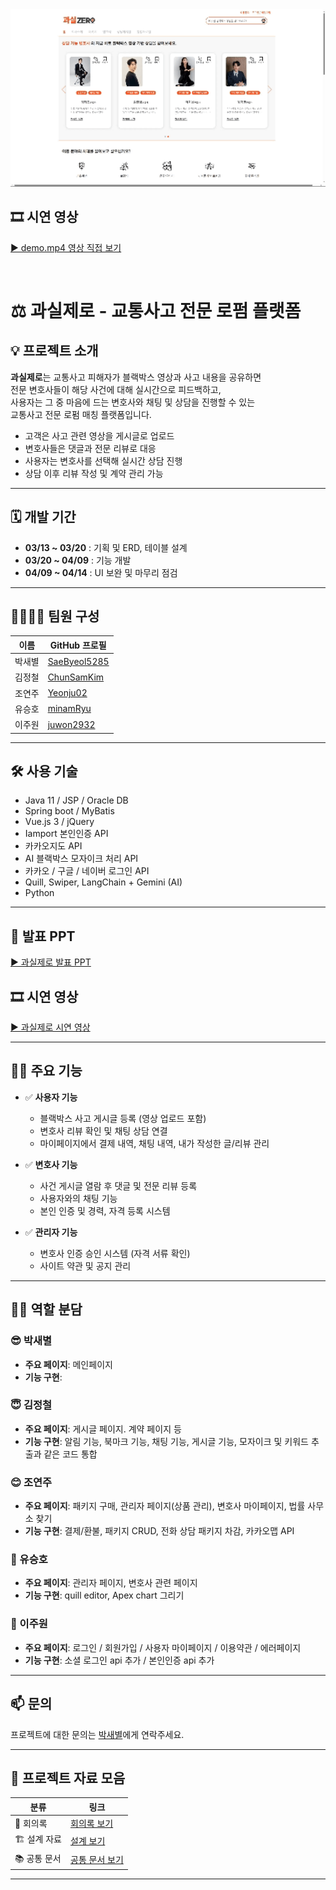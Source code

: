 <div align="center">
  <img src="./img/demo_main.gif" width="800" alt="GwasilZero 시연 영상">
</div>

## 🎞 시연 영상

[▶ demo.mp4 영상 직접 보기](./img/demo.mp4)

<br>

# ⚖️ 과실제로 - 교통사고 전문 로펌 플랫폼

## 💡 프로젝트 소개

**과실제로**는 교통사고 피해자가 블랙박스 영상과 사고 내용을 공유하면  
전문 변호사들이 해당 사건에 대해 실시간으로 피드백하고,  
사용자는 그 중 마음에 드는 변호사와 채팅 및 상담을 진행할 수 있는  
교통사고 전문 로펌 매칭 플랫폼입니다.

- 고객은 사고 관련 영상을 게시글로 업로드  
- 변호사들은 댓글과 전문 리뷰로 대응  
- 사용자는 변호사를 선택해 실시간 상담 진행  
- 상담 이후 리뷰 작성 및 계약 관리 가능  

---

## 🗓 개발 기간

- **03/13 ~ 03/20** : 기획 및 ERD, 테이블 설계  
- **03/20 ~ 04/09** : 기능 개발  
- **04/09 ~ 04/14** : UI 보완 및 마무리 점검

---

## 👨‍👩‍👦‍👦 팀원 구성

| 이름 | GitHub 프로필 |
|------|----------------|
| 박새별 | [SaeByeol5285](https://github.com/......) |
| 김정철 | [ChunSamKim](https://github.com/ChunSamKim) |
| 조연주 | [Yeonju02](https://github.com/Yeonju02) |
| 유승호 | [minamRyu](https://github.com/minamRyu/Intro) |
| 이주원 | [juwon2932]() |

---

## 🛠 사용 기술

- Java 11 / JSP / Oracle DB  
- Spring boot / MyBatis  
- Vue.js 3 / jQuery  
- Iamport 본인인증 API  
- 카카오지도 API  
- AI 블랙박스 모자이크 처리 API
- 카카오 / 구글 / 네이버 로그인 API
- Quill, Swiper, LangChain + Gemini (AI)
- Python

---

## 📕 발표 PPT  
[▶ 과실제로 발표 PPT](#)

## 🎞 시연 영상  
[▶ 과실제로 시연 영상](./img/demo_main_clean.gif)

---

## 👨‍💻 주요 기능

- ✅ **사용자 기능**
  - 블랙박스 사고 게시글 등록 (영상 업로드 포함)
  - 변호사 리뷰 확인 및 채팅 상담 연결
  - 마이페이지에서 결제 내역, 채팅 내역, 내가 작성한 글/리뷰 관리

- ✅ **변호사 기능**
  - 사건 게시글 열람 후 댓글 및 전문 리뷰 등록
  - 사용자와의 채팅 기능
  - 본인 인증 및 경력, 자격 등록 시스템

- ✅ **관리자 기능**
  - 변호사 인증 승인 시스템 (자격 서류 확인)
  - 사이트 약관 및 공지 관리

---

## 🧑‍💼 역할 분담

### 😎 박새별
- **주요 페이지**: 메인페이지
- **기능 구현**: 

### 😇 김정철
- **주요 페이지**: 게시글 페이지. 계약 페이지 등
- **기능 구현**: 알림 기능, 북마크 기능, 채팅 기능, 게시글 기능, 모자이크 및 키워드 추출과 같은 코드 통합

### 😊 조연주
- **주요 페이지**: 패키지 구매, 관리자 페이지(상품 관리), 변호사 마이페이지, 법률 사무소 찾기
- **기능 구현**: 결제/환불, 패키지 CRUD, 전화 상담 패키지 차감, 카카오맵 API

### 🐴 유승호
- **주요 페이지**: 관리자 페이지, 변호사 관련 페이지
- **기능 구현**: quill editor, Apex chart 그리기

### 🐯 이주원
- **주요 페이지**: 로그인 / 회원가입 / 사용자 마이페이지 / 이용약관 / 에러페이지
- **기능 구현**: 소셜 로그인 api 추가 / 본인인증 api 추가

---

## 📫 문의

프로젝트에 대한 문의는 [박새별]()에게 연락주세요.

---

## 📂 프로젝트 자료 모음

| 분류 | 링크 |
|------|------|
| 📝 회의록 | [회의록 보기](https://drive.google.com/drive/folders/1bpM3vTIY-6_Rf_6FwxaOvptJlfphWDZC) |
| 🏗 설계 자료 | [설계 보기](https://drive.google.com/drive/folders/1WqbDMTMkynVD0cCp9hnwFD0ld0HBcUQW) |
| 📚 공통 문서 | [공통 문서 보기](https://drive.google.com/drive/folders/1Xm2uaNjuhy3Qlk6FlUh8F5hIuKT3p7nS) |

---
